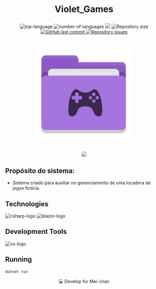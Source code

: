 # <p align=center>Violet_Games</p>


<p align="center" display="inline-block">
  <img src="https://img.shields.io/github/languages/top/melissa-mfs/Violet_Games" alt="top-language"/>
  <img src="https://img.shields.io/github/languages/count/melissa-mfs/Violet_Games.svg" alt="number-of-languages"/>
  <a href="https://www.codacy.com/gh/melissa-mfs/Violet_Games/dashboard?utm_source=github.com&amp;utm_medium=referral&amp;utm_content=melissa-mfs/article-model&amp;utm_campaign=Badge_Grade"><img src="https://app.codacy.com/project/badge/Grade/a148a172d5b6471098a0f0166b08e542"/></a>
  <img alt="Repository size" src="https://img.shields.io/github/repo-size/melissa-mfs/Violet_Games.svg">
  <a href="https://github.com/melissa-mfs/Violet_Games/commits/master">
    <img alt="GitHub last commit" src="https://img.shields.io/github/last-commit/melissa-mfs/Violet_Games.svg">
  </a>

   <a href="https://github.com/melissa-mfs/Violet_Games">
    <img alt="Repository issues" src="https://img.shields.io/github/issues/melissa-mfs/Violet_Games.svg">
  </a>

# <p align=center><img src="/lib/img/icon.png" width=300></p>
<p align="center">
   <img src="http://img.shields.io/static/v1?label=STATUS&message=EM%20DESENVOLVIMENTO&color=RED&style=for-the-badge"/>
</p>

## Propósito do sistema:
 - Sistema criado para auxiliar no gerenciamento de uma locadora de jogos fictícia.
 
 ## Technologies

<p display="inline-block">
  <img width="48" src="https://www.freeiconspng.com/uploads/c-logo-icon-18.png" alt="csharp-logo"/>
  <img width="48" src="https://upload.wikimedia.org/wikipedia/commons/d/d0/Blazor.png" alt="blazor-logo"/>
</p>
                                                                                                  
## Development Tools

<p display="inline-block">
  <img width="48" src="https://static.wikia.nocookie.net/logopedia/images/e/ec/Microsoft_Visual_Studio_2022.svg" alt="vs-logo"/>
</p>

## Running

```console
dotnet run
```

<p align=center>💻 Develop for Mei-chan</p>

